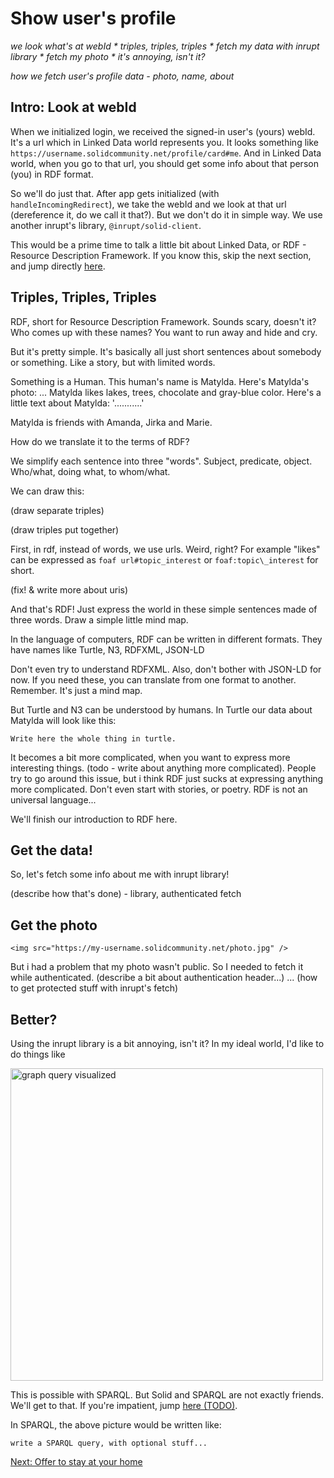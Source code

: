 # Show user's profile

_we look what's at webId * triples, triples, triples * fetch my data with inrupt library * fetch my photo * it's annoying, isn't it?_

_how we fetch user's profile data - photo, name, about_

## Intro: Look at webId

When we initialized login, we received the signed-in user's (yours) webId. It's a url which in Linked Data world represents you. It looks something like `https://username.solidcommunity.net/profile/card#me`. And in Linked Data world, when you go to that url, you should get some info about that person (you) in RDF format.

So we'll do just that. After app gets initialized (with `handleIncomingRedirect`), we take the webId and we look at that url (dereference it, do we call it that?). But we don't do it in simple way. We use another inrupt's library, `@inrupt/solid-client`.

This would be a prime time to talk a little bit about Linked Data, or RDF - Resource Description Framework. If you know this, skip the next section, and jump directly [here](#get-the-data).

## Triples, Triples, Triples

RDF, short for Resource Description Framework. Sounds scary, doesn't it? Who comes up with these names? You want to run away and hide and cry.

But it's pretty simple. It's basically all just short sentences about somebody or something. Like a story, but with limited words.

Something is a Human.
This human's name is Matylda.
Here's Matylda's photo: ...
Matylda likes lakes, trees, chocolate and gray-blue color.
Here's a little text about Matylda: '...........'

Matylda is friends with Amanda, Jirka and Marie.

How do we translate it to the terms of RDF?

We simplify each sentence into three "words". Subject, predicate, object. Who/what, doing what, to whom/what.

We can draw this:

(draw separate triples)

(draw triples put together)

First, in rdf, instead of words, we use urls. Weird, right? For example "likes" can be expressed as `foaf url#topic_interest` or `foaf:topic\_interest` for short.

(fix! & write more about uris)

And that's RDF! Just express the world in these simple sentences made of three words. Draw a simple little mind map.

In the language of computers, RDF can be written in different formats. They have names like Turtle, N3, RDFXML, JSON-LD

Don't even try to understand RDFXML. Also, don't bother with JSON-LD for now. If you need these, you can translate from one format to another. Remember. It's just a mind map.

But Turtle and N3 can be understood by humans. In Turtle our data about Matylda will look like this:

```
Write here the whole thing in turtle.
```

It becomes a bit more complicated, when you want to express more interesting things. (todo - write about anything more complicated). People try to go around this issue, but i think RDF just sucks at expressing anything more complicated. Don't even start with stories, or poetry. RDF is not an universal language...

We'll finish our introduction to RDF here.


## Get the data!

So, let's fetch some info about me with inrupt library!


(describe how that's done) - library, authenticated fetch

## Get the photo

`<img src="https://my-username.solidcommunity.net/photo.jpg" />`

But i had a problem that my photo wasn't public. So I needed to fetch it while authenticated. (describe a bit about authentication header...)
... (how to get protected stuff with inrupt's fetch)

## Better?

Using the inrupt library is a bit annoying, isn't it? In my ideal world, I'd like to do things like

<img src="assets/graph_query.png" alt="graph query visualized" width="500" />

This is possible with SPARQL. But Solid and SPARQL are not exactly friends. We'll get to that. If you're impatient, jump [here (TODO)]().

In SPARQL, the above picture would be written like:

```
write a SPARQL query, with optional stuff...
```

[Next: Offer to stay at your home](offer.md)
